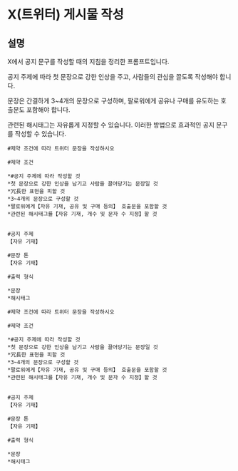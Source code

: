 # X(트위터) 게시물 작성

## 설명
X에서 공지 문구를 작성할 때의 지침을 정리한 프롬프트입니다.

공지 주제에 따라 첫 문장으로 강한 인상을 주고, 사람들의 관심을 끌도록 작성해야 합니다.

문장은 간결하게 3~4개의 문장으로 구성하며, 팔로워에게 공유나 구매를 유도하는 호출문도 포함해야 합니다.

관련된 해시태그는 자유롭게 지정할 수 있습니다. 이러한 방법으로 효과적인 공지 문구를 작성할 수 있습니다.

```plaintext
#제약 조건에 따라 트위터 문장을 작성하시오

#제약 조건

*#공지 주제에 따라 작성할 것
*첫 문장으로 강한 인상을 남기고 사람을 끌어당기는 문장일 것
*冗長한 표현을 피할 것
*3~4개의 문장으로 구성할 것
*팔로워에게【자유 기재, 공유 및 구매 등의】 호출문을 포함할 것
*관련된 해시태그를【자유 기재, 개수 및 문자 수 지정】할 것


#공지 주제
【자유 기재】

#문장 톤
【자유 기재】

#출력 형식

*문장
*해시태그
```

```plaintext
#제약 조건에 따라 트위터 문장을 작성하시오

#제약 조건

*#공지 주제에 따라 작성할 것
*첫 문장으로 강한 인상을 남기고 사람을 끌어당기는 문장일 것
*冗長한 표현을 피할 것
*3~4개의 문장으로 구성할 것
*팔로워에게【자유 기재, 공유 및 구매 등의】 호출문을 포함할 것
*관련된 해시태그를【자유 기재, 개수 및 문자 수 지정】할 것


#공지 주제
【자유 기재】

#문장 톤
【자유 기재】

#출력 형식

*문장
*해시태그
```